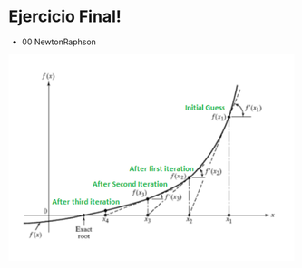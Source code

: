 # Ejercicio Final!

- 00 NewtonRaphson

![image](/images/simulacion-de-procesos-ejecuacion-del-metodo-de-newton-raphson-paso-a-paso.png)